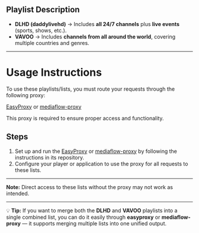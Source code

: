 ## Playlist Description
- **DLHD (daddylivehd)** → Includes **all 24/7 channels** plus **live events** (sports, shows, etc.).  
- **VAVOO** → Includes **channels from all around the world**, covering multiple countries and genres.
  
---

# Usage Instructions

To use these playlists/lists, you must route your requests through the following proxy:

[EasyProxy](https://github.com/nzo66/EasyProxy) or [mediaflow-proxy](https://github.com/nzo66/mediaflow-proxy)

This proxy is required to ensure proper access and functionality.

## Steps
1. Set up and run the [EasyProxy](https://github.com/nzo66/EasyProxy) or [mediaflow-proxy](https://github.com/nzo66/mediaflow-proxy) by following the instructions in its repository.
2. Configure your player or application to use the proxy for all requests to these lists.

---


**Note:** Direct access to these lists without the proxy may not work as intended.

---

💡 **Tip:** If you want to merge both the **DLHD** and **VAVOO** playlists into a single combined list, you can do it easily through **easyproxy** or **mediaflow-proxy** — it supports merging multiple lists into one unified output.


